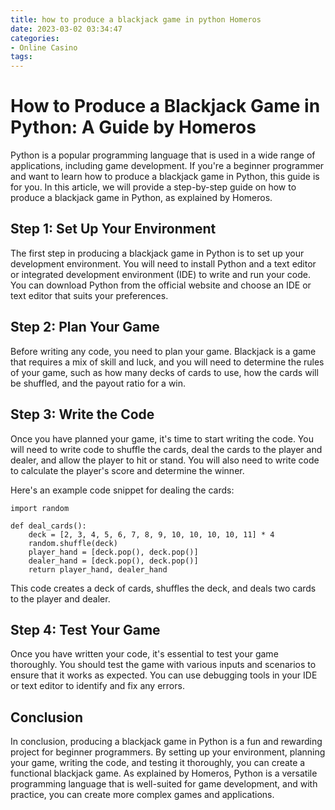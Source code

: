 ```yaml
---
title: how to produce a blackjack game in python Homeros
date: 2023-03-02 03:34:47
categories:
- Online Casino
tags:
---
```

# How to Produce a Blackjack Game in Python: A Guide by Homeros

Python is a popular programming language that is used in a wide range of applications, including game development. If you're a beginner programmer and want to learn how to produce a blackjack game in Python, this guide is for you. In this article, we will provide a step-by-step guide on how to produce a blackjack game in Python, as explained by Homeros.

## Step 1: Set Up Your Environment

The first step in producing a blackjack game in Python is to set up your development environment. You will need to install Python and a text editor or integrated development environment (IDE) to write and run your code. You can download Python from the official website and choose an IDE or text editor that suits your preferences.

## Step 2: Plan Your Game

Before writing any code, you need to plan your game. Blackjack is a game that requires a mix of skill and luck, and you will need to determine the rules of your game, such as how many decks of cards to use, how the cards will be shuffled, and the payout ratio for a win.

## Step 3: Write the Code

Once you have planned your game, it's time to start writing the code. You will need to write code to shuffle the cards, deal the cards to the player and dealer, and allow the player to hit or stand. You will also need to write code to calculate the player's score and determine the winner.

Here's an example code snippet for dealing the cards:

```
import random

def deal_cards():
    deck = [2, 3, 4, 5, 6, 7, 8, 9, 10, 10, 10, 10, 11] * 4
    random.shuffle(deck)
    player_hand = [deck.pop(), deck.pop()]
    dealer_hand = [deck.pop(), deck.pop()]
    return player_hand, dealer_hand
```

This code creates a deck of cards, shuffles the deck, and deals two cards to the player and dealer.

## Step 4: Test Your Game

Once you have written your code, it's essential to test your game thoroughly. You should test the game with various inputs and scenarios to ensure that it works as expected. You can use debugging tools in your IDE or text editor to identify and fix any errors.

## Conclusion

In conclusion, producing a blackjack game in Python is a fun and rewarding project for beginner programmers. By setting up your environment, planning your game, writing the code, and testing it thoroughly, you can create a functional blackjack game. As explained by Homeros, Python is a versatile programming language that is well-suited for game development, and with practice, you can create more complex games and applications.